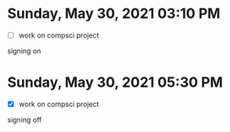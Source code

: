 # Sunday, May 30, 2021 03:10 PM
- [ ] work on compsci project

signing on

# Sunday, May 30, 2021 05:30 PM
- [x] work on compsci project

signing off